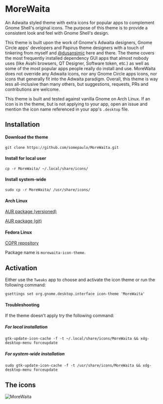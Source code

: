 # MoreWaita
An Adwaita styled theme with extra icons for popular apps to complement Gnome Shell's original icons.
The purpose of this theme is to provide a consistent look and feel with Gnome Shell's design.

This theme is built upon the work of Gnome's Adwaita designers, Gnome Circle apps' developers and Papirus theme designers with a touch of tinkering from myself and [@dusansimic](https://github.com/dusansimic) here and there. The theme covers the most frequently installed dependency GUI apps that almost nobody uses (like Avahi browsers, QT Designer, Software token, etc.) as well as some of the most popular apps people really do install and use. MoreWaita does not override any Adwaita icons, nor any Gnome Circle apps icons, nor icons that generally fit into the Adwaita paradigm. Overall, this theme is way less all-inclusive than many others, but suggestions, requests, PRs and contributions are welcome.

This theme is built and tested against vanilla Gnome on Arch Linux. If an icon is in the theme, but is not applying to your app, open an issue and mention the icon name referenced in your app's `.desktop` file.

## Installation

#### Download the theme
`git clone https://github.com/somepaulo/MoreWaita.git`

#### Install for local user
`cp -r MoreWaita/ ~/.local/share/icons/`

#### Install system-wide
`sudo cp -r MoreWaita/ /usr/share/icons/`

#### Arch Linux
[AUR package (versioned)](https://aur.archlinux.org/packages/morewaita)

[AUR package (git)](https://aur.archlinux.org/packages/morewaita-git)

#### Fedora Linux
[COPR repository](https://copr.fedorainfracloud.org/coprs/dusansimic/themes)

Package name is `morewaita-icon-theme`.

## Activation
Either use the `Tweaks` app to choose and activate the icon theme or run the following command:

`gsettings set org.gnome.desktop.interface icon-theme 'MoreWaita'`

#### Troubleshooting
If the theme doesn't apply try the following command:

##### For local installation
`gtk-update-icon-cache -f -t ~/.local/share/icons/MoreWaita && xdg-desktop-menu forceupdate`

##### For system-wide installation
`sudo gtk-update-icon-cache -f -t /usr/share/icons/MoreWaita && xdg-desktop-menu forceupdate`

## The icons
![MoreWaita](https://user-images.githubusercontent.com/15643750/200980585-12908696-b51b-4c4b-8b3e-aedd64761de7.png)

